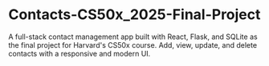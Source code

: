 # Contacts-CS50x_2025-Final-Project
A full-stack contact management app built with React, Flask, and SQLite as the final project for Harvard's CS50x course. Add, view, update, and delete contacts with a responsive and modern UI.
